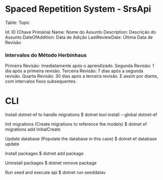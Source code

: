 # Spaced Repetition System - SrsApi

Table: Topic

Id: ID (Chave Primária)
Name: Nome do Assunto
Description: Descrição do Assunto
DateOfAddition: Data de Adição
LastReviewDate: Última Data de Revisão

### Intervalos do Método Herbinhaus

Primeira Revisão: Imediatamente após o aprendizado.
Segunda Revisão: 1 dia após a primeira revisão.
Terceira Revisão: 7 dias após a segunda revisão.
Quarta Revisão: 30 dias após a terceira revisão.
E assim por diante, com intervalos fixos subsequentes.

# CLI
Install dotnet-ef to handle migrations
$ dotnet tool install --global dotnet-ef

Init migrations (Create migrations to reference the models)
$ dotnet ef migrations add InitialCreate

Update database (Populate the database in this case)
$ dotnet ef database update

Install packages
$ dotnet add package <name>

Uninstall packages
$ dotnet remove package <name>

Run seed and execute api
$ dotnet run seeddatav